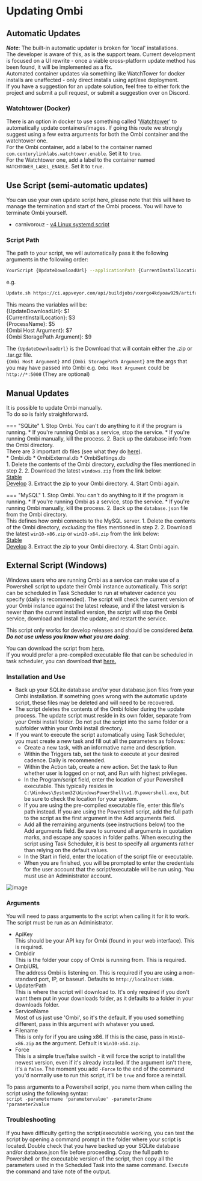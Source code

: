 # Updating Ombi

## Automatic Updates

__*Note*__: The built-in automatic updater is broken for 'local' installations.  
The developer is aware of this, as is the support team. Current development is focused on a UI rewrite - once a viable cross-platform update method has been found, it will be implemented as a fix.  
Automated container updates via something like WatchTower for docker installs are unaffected - only direct installs using apt/exe deployment.  
If you have a suggestion for an update solution, feel free to either fork the project and submit a pull request, or submit a suggestion over on Discord.

### Watchtower (Docker)

There is an option in docker to use something called '[Watchtower](https://hub.docker.com/r/containrrr/watchtower)' to automatically update containers/images. If going this route we strongly suggest using a few extra arguments for both the Ombi container and the watchtower one.  
For the Ombi container, add a label to the container named `com.centurylinklabs.watchtower.enable`. Set it to `true`.  
For the Watchtower one, add a label to the container named `WATCHTOWER_LABEL_ENABLE`. Set it to `true`.

## Use Script (semi-automatic updates)

You can use your own update script here, please note that this will have to manage the termination and start of the Ombi process. You will have to terminate Ombi yourself.  

* carnivorouz - [v4 Linux systemd script](https://github.com/carnivorouz/updateOmbi)

### Script Path

The path to your script, we will automatically pass it the following arguments in the following order:

```bash
YourScript {UpdateDownloadUrl} --applicationPath {CurrentInstallLocation} --processname {ProcessName} --host {Ombi Host Argument} --storage {Ombi StoragePath Argument}
```

e.g.

```bash
Update.sh https://ci.appveyor.com/api/buildjobs/vxergo4kdyoaw929/artifacts/linux.tar.gz --applicationPath /opt/ombi --processname ombi --host http://*:5000 
```

This means the variables will be:  
{UpdateDownloadUrl}: $1  
{CurrentInstallLocation}: $3  
{ProcessName}: $5  
{Ombi Host Argument}: $7  
{Ombi StoragePath Argument}: $9  

The `{UpdateDownloadUrl}` is the Download that will contain either the .zip or .tar.gz file.  
`{Ombi Host Argument}` and `{Ombi StoragePath Argument}` are the args that you may have passed into Ombi e.g. `Ombi Host Argument` could be `http://*:5000` (They are optional)

## Manual Updates

It is possible to update Ombi manually.  
To do so is fairly straightforward.  

=== "SQLite"
    1. Stop Ombi. You can't do anything to it if the program is running.
        * If you're running Ombi as a service, stop the service.
        * If you're running Ombi manually, kill the process.
    2. Back up the database info from the Ombi directory.  
    There are 3 important db files (see what they do [here](../../info/faq/#database-uses)).  
        * Ombi.db
        * OmbiExternal.db
        * OmbiSettings.db  
    1. Delete the contents of the Ombi directory, _excluding_ the files mentioned in step 2.
    2. Download the latest `windows.zip`  from the link below:  
        [Stable](https://github.com/Ombi-app/Ombi/releases/latest)  
        [Develop](https://github.com/Ombi-app/Ombi/releases)
    3. Extract the zip to your Ombi directory.
    4. Start Ombi again.

=== "MySQL"
    1. Stop Ombi. You can't do anything to it if the program is running.
        * If you're running Ombi as a service, stop the service.
        * If you're running Ombi manually, kill the process.
    2. Back up the `database.json` file from the Ombi directory.  
    This defines how ombi connects to the MySQL server.
    1. Delete the contents of the Ombi directory, _excluding_ the files mentioned in step 2.
    2. Download the latest `win10-x86.zip` or `win10-x64.zip` from the link below:  
        [Stable](https://github.com/Ombi-app/Ombi/releases/latest)  
        [Develop](https://github.com/Ombi-app/Ombi/releases)
    3. Extract the zip to your Ombi directory.
    4. Start Ombi again.

## External Script (Windows)

Windows users who are running Ombi as a service can make use of a Powershell script to update their Ombi instance automatically. 
This script can be scheduled in Task Scheduler to run at whatever cadence you specify (daily is recommended).
The script will check the current version of your Ombi instance against the latest release, and if the latest version is newer than the current installed version, the script will stop the Ombi service, download and install the update, and restart the service.  

This script only works for develop releases and should be considered __*beta*__.  
__*Do not use unless you know what you are doing*__.

You can download the script from [here.](../assets/scripts/Get-OmbiUpdate.ps1)  
If you would prefer a pre-compiled executable file that can be scheduled in task scheduler, you can download that [here.](../assets/scripts/Get-OmbiUpdate.exe)  

### Installation and Use
- Back up your SQLite database and/or your database.json files from your Ombi installation. If something goes wrong with the automatic update script, these files may be deleted and will need to be recovered.
- The script deletes the contents of the Ombi folder during the update process. The update script must reside in its own folder, separate from your Ombi install folder. Do not put the script into the same folder or a subfolder within your Ombi install directory.   
- If you want to execute the script automatically using Task Scheduler, you must create a new task and fill out all the parameters as follows:
  + Create a new task, with an informative name and description. 
  + Within the Triggers tab, set the task to execute at your desired cadence. Daily is recommended.
  + Within the Action tab, create a new action. Set the task to Run whether user is logged on or not, and Run with highest privileges.
  + In the Program/script field, enter the location of your Powershell executable. This typically resides in `C:\Windows\System32\WindowsPowerShell\v1.0\powershell.exe`, but be sure to check the location for your system. 
  + If you are using the pre-compiled executable file, enter this file's path instead. If you are using the Powershell script, add the full path to the script as the first argument in the Add arguments field.
  + Add all the remaining arguments (see instructions below) too the Add arguments field. Be sure to surround all arguments in quotation marks, and escape any spaces in folder paths. When executing the script using Task Scheduler, it is best to specify all arguments rather than relying on the default values.
  + In the Start in field, enter the location of the script file or executable.
  + When you are finished, you will be prompted to enter the credentials for the user account that the script/executable will be run using. You must use an Administrator account.

![image](https://github.com/Ombi-app/Ombi.Docs/assets/2737227/31654903-913e-4b2c-8e58-4f00da4bce86)


### Arguments
You will need to pass arguments to the script when calling it for it to work. The script must be run as an Administrator.  

* ApiKey  
This should be your API key for Ombi (found in your web interface). This is required.
* Ombidir  
This is the folder your copy of Ombi is running from. This is required.
* OmbiURL  
The address Ombi is listening on. This is required if you are using a non-standard port, IP, or baseurl. Defaults to `http://localhost:5000`.
* UpdaterPath  
This is where the script will download to. It's only required if you don't want them put in your downloads folder, as it defaults to a folder in your downloads folder.
* ServiceName  
Most of us just use 'Ombi', so it's the default. If you used something different, pass in this argument with whatever you used.
* Filename  
This is only for if you are using x86. If this is the case, pass in `Win10-x86.zip` as the argument. Default is `Win10-x64.zip`.  
* Force  
This is a simple true/false switch - it will force the script to install the newest version, even if it's already installed. If the argument isn't there, it's a `false`. The moment you add `-Force` to the end of the command you'd normally use to run this script, it'll be `true` and force a reinstall.

To pass arguments to a Powershell script, you name them when calling the script using the following syntax:  
`script -parametername 'parametervalue' -parameter2name 'parameter2value`  

### Troubleshooting
If you have difficulty getting the script/executable working, you can test the script by opening a command prompt in the folder where your script is located.
Double check that you have backed up your SQLite database and/or database.json file before proceeding.
Copy the full path to Powershell or the executable version of the script, then copy all the parameters used in the Scheduled Task into the same command. Execute the command and take note of the output.

